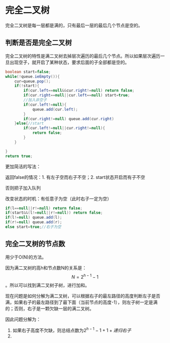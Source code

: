 # 完全二叉树

完全二叉树是每一层都是满的，只有最后一层的最后几个节点是空的。

## 判断是否是完全二叉树

完全二叉树的特性是满二叉树去掉层次遍历的最后几个节点。所以如果层次遍历一旦出现空子，就开启了某种状态，要求后面的子全部都是空的。

```java
boolean start=false;
while(!queue.ieEmpty()){
    cur=queue.pop();
    if(!start){
        if(cur.left==null&&cur.right!=null) return false;
        if(cur.right==null||cur.left==null) start=true;
        //加入非空子
        if(cur.left!=null){
            queue.add(cur.left);
        }
        if(cur.right!=null) queue.add(cur.right)
    }else{//start
        if(cur.left!=null||cur.right!=null){
            return false;
        }
    }

}
return true;
```

更加简洁的写法：

返回false的情况：1. 有左子空而右子不空；2. start状态开启而有子不空

否则把子加入队列

改变状态的时机：有任意子为空（此时右子一定为空）

```java
if(l==null||r!=null) return false;
if(start&&(l!=null||r!=null)) return false;
if(l!=null) queue.add(l);
if(r!=null) queue.add(r);
else start=true;//右子为空
```

## 完全二叉树的节点数

用少于O\(N\)的方法。

因为满二叉树的高h和节点数N的关系是：$$N = 2^{h-1} -1$$。所以可以找到满二叉树子树，进行加和。

现在问题是如何分解为满二叉树，可以根据右子的最左路径的高度判断左子是否满，如果右子的最左路径到了最下面（当前节点的高度-1），则左子树一定是满的；否则，右子是一颗欠缺一层的满二叉树。

因此问题分解为：

1. 如果右子高度不欠缺，则总结点数为$2^{h-1}-1+1+递归右子$
2. 



